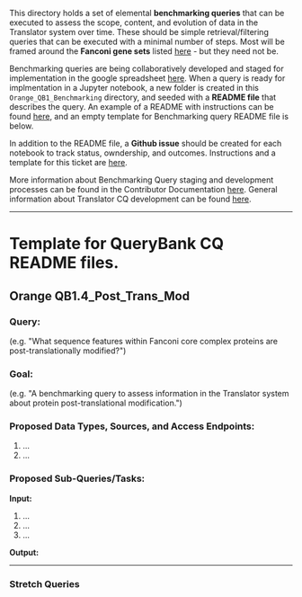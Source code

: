 This directory holds a set of elemental **benchmarking queries** that can be executed to assess the scope, content, and evolution of data in the Translator system over time. These should be simple retrieval/filtering queries that can be executed with a minimal number of steps. Most will be framed around the **Fanconi gene sets** listed [here](https://github.com/NCATS-Tangerine/cq-notebooks/tree/master/FA_gene_sets) - but they need not be.

Benchmarking queries are being collaboratively developed and staged for implementation in the google spreadsheet [here](https://docs.google.com/spreadsheets/d/1wbP1Ykryibcan2ZgZTOmnGp9WjcRE7nNig3akiq0PuY/edit#gid=1337100562).  When a query is ready for implmentation in a Jupyter notebook, a new folder is created in this `Orange_QB1_Benchmarking` directory, and seeded with a **README file** that describes the query. An example of a README with instructions can be found [here](https://github.com/NCATS-Tangerine/cq-notebooks/blob/master/Contributor_Docs/cq_readme_template.md), and an empty template for Benchmarking query README file is below.

In addition to the README file, a **Github issue** should be created for each notebook to track status, owndership, and outcomes.  Instructions and a template for this ticket are [here](https://github.com/NCATS-Tangerine/cq-notebooks/blob/master/Contributor_Docs/notebook_status_ticket_template.md). 

More information about Benchmarking Query staging and development processes can be found in the Contributor Documentation [here](https://github.com/NCATS-Tangerine/cq-notebooks/blob/master/Contributor_Docs/Query_Bank_Development.md). General information about Translator CQ development can be found [here](https://github.com/NCATS-Tangerine/cq-notebooks/blob/master/Contributor_Docs/CONTRIBUTING.md).
    

-----

# Template for QueryBank CQ README files.

## Orange QB1.4_Post_Trans_Mod

### Query:
(e.g. "What sequence features within Fanconi core complex proteins are post-translationally modified?")

### Goal:
(e.g. "A benchmarking query to assess information in the Translator system about protein post-translational modification.")

### Proposed Data Types, Sources, and Access Endpoints:
  1. ...
  2. ...
  
### Proposed Sub-Queries/Tasks:
   
**Input:** 
  1. ...
  2. ...
  3. ...

**Output:**

 -----
 
 ### Stretch Queries
